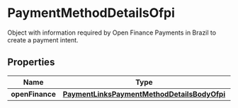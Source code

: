 

# PaymentMethodDetailsOfpi

Object with information required by Open Finance Payments in Brazil to create a payment intent.

## Properties

| Name | Type | Description | Notes |
|------------ | ------------- | ------------- | -------------|
|**openFinance** | [**PaymentLinksPaymentMethodDetailsBodyOfpi**](PaymentLinksPaymentMethodDetailsBodyOfpi.md) |  |  |



